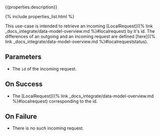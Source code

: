 {{properties.description}}

{% include properties_list.html %}

This use-case is intended to retrieve an incoming [LocalRequest]({% link _docs_integrate/data-model-overview.md %}#localrequest)
by it's id. The differences of an outgoing and an incoming request are defined [here]({% link _docs_integrate/data-model-overview.md %}#localrequeststatus).

## Parameters

- The `id` of the incoming request.

## On Success

- The [LocalRequest]({% link _docs_integrate/data-model-overview.md %}#localrequest) corresponding to the id.

## On Failure

- There is no such incoming request.
